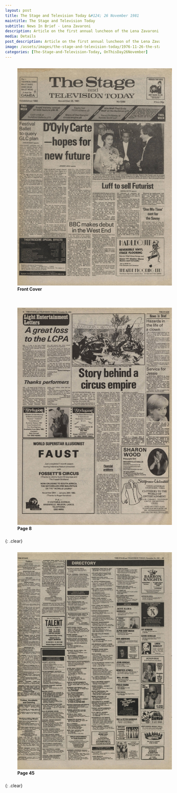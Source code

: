 ```yaml
---
layout: post
title: The Stage and Television Today &#124; 26 November 1981
maintitle: The Stage and Television Today
subtitle: News In Brief - Lena Zavaroni
description: Article on the first annual luncheon of the Lena Zavaroni Appreciation Society at The Imperial Hotel, Blackpool.
media: Details
post_description: Article on the first annual luncheon of the Lena Zavaroni Appreciation Society at The Imperial Hotel, Blackpool.
image: /assets/images/the-stage-and-television-today/1976-11-26-the-stage-and-television-today-01.jpg
categories: [The-Stage-and-Television-Today, OnThisDay26November]
---
```


<figure class="fig1">
<img src="/assets/images/the-stage-and-television-today/1976-11-26-the-stage-and-television-today-01.jpg" class="full-width">
<figcaption>
<strong>Front Cover</strong>
<p></p>
</figcaption>
</figure>

<figure class="fig2">
<a href="/assets/images/the-stage-and-television-today/1976-11-26-the-stage-and-television-today-08-cropped.jpg"><img src="/assets/images/the-stage-and-television-today/1976-11-26-the-stage-and-television-today-08.jpg" class="full-width zoom-in"></a>
<figcaption>
<strong>Page 8</strong>
</figcaption>
</figure>

{: .clear}

<figure class="fig1">
<a href="/assets/images/the-stage-and-television-today/1976-11-26-the-stage-and-television-today-45-cropped.jpg"><img src="/assets/images/the-stage-and-television-today/1976-11-26-the-stage-and-television-today-45.jpg" class="full-width zoom-in"></a>
<figcaption>
<strong>Page 45</strong>
</figcaption>
</figure>

<br />{: .clear}

<style>
.fig1 {float:left; width:49%;}

.fig2 {float:right; width:49%;}
figcaption {float:left; width:100%;}

@media screen and (orientation:portrait) {
.fig1, .fig2 {float:left; width:100%;}
figcaption {float:left; width:100%; margin-bottom: 10px;}
}
</style>

